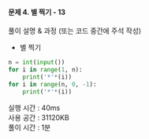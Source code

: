 #### 문제 4. 별 찍기 - 13

풀이 설명 & 과정 (또는 코드 중간에 주석 작성)
- 별 찍기

```python
n = int(input())
for i in range(1, n):
    print('*'*(i))
for i in range(n, 0, -1):
    print('*'*(i))
```

실행 시간 : 40ms  
사용 공간 : 31120KB  
풀이 시간 : 1분
